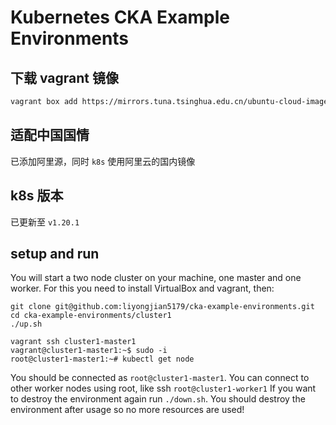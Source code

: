 # Kubernetes CKA Example Environments

## 下载 vagrant 镜像

```bash
vagrant box add https://mirrors.tuna.tsinghua.edu.cn/ubuntu-cloud-images/bionic/current/bionic-server-cloudimg-amd64-vagrant.box --name ubuntu/bionic64
```

## 适配中国国情

已添加阿里源，同时 `k8s` 使用阿里云的国内镜像

## k8s 版本
已更新至 `v1.20.1`


## setup and run
You will start a two node cluster on your machine, one master and one worker. For this you need to install VirtualBox and vagrant, then:


```
git clone git@github.com:liyongjian5179/cka-example-environments.git
cd cka-example-environments/cluster1
./up.sh

vagrant ssh cluster1-master1
vagrant@cluster1-master1:~$ sudo -i
root@cluster1-master1:~# kubectl get node
```

You should be connected as `root@cluster1-master1`. You can connect to other worker nodes using root, like ssh `root@cluster1-worker1`
If you want to destroy the environment again run `./down.sh`. You should destroy the environment after usage so no more resources are used!


